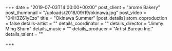 +++
date = "2019-07-03T14:00:00+00:00"
post_client = "arome Bakery"
post_thumbnail = "/uploads/2018/09/19/okinawa.jpg"
post_video = "04H3Z61yEzo"
title = "Okinawa Summer"
[post_details]
atom_coproduction = false
details-artist = ""
details_coordinator = ""
details_director = "Jimmy Ming Shum"
details_music = ""
details_producer = "Artist Bureau Inc."
details_talent = ""

+++
